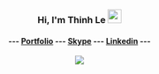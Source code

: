 
<div style="margin:auto" align="center">
   <h3>Hi, I'm Thinh Le <img src="https://media.giphy.com/media/hvRJCLFzcasrR4ia7z/giphy.gif" width="25px"></h3>
   <h4>
--- <a href='https://heyday1515.github.io/Portfolio/' target='_blank'>Portfolio</a> --- <a href='https://join.skype.com/invite/V0Xz7wIrwhgU' target='_blank'>Skype</a> --- <a href='https://www.linkedin.com/in/thinh-le-profile/' target='_blank'>Linkedin</a> ---
      </h4>
<div align="center">
   <img src="https://github-profile-trophy.vercel.app/?username=heyday1515&theme=flat&no-frame=true&margin-w=30" />
</div>
</div>
